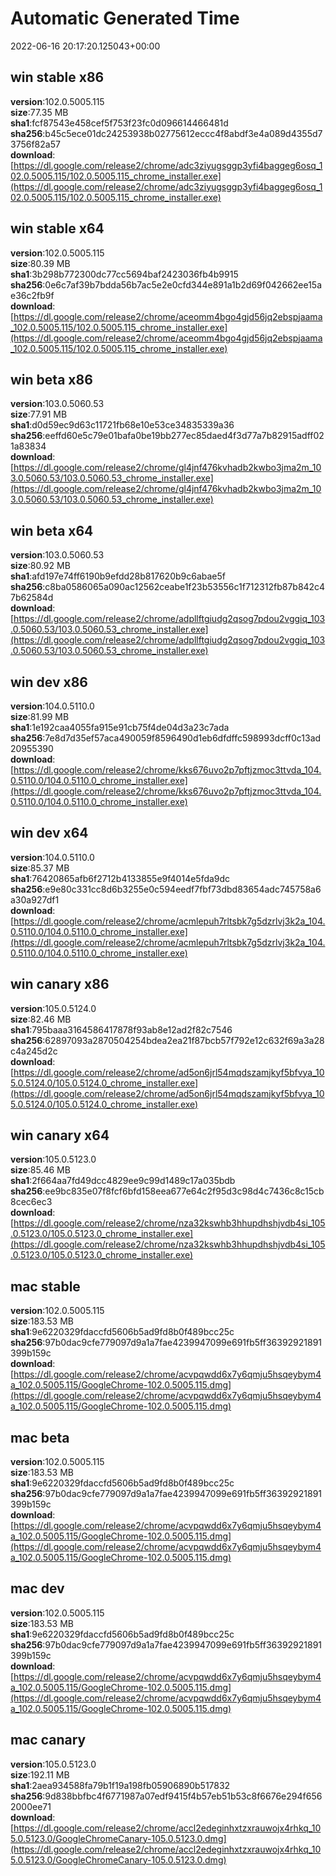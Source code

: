 # Automatic Generated Time
2022-06-16 20:17:20.125043+00:00

## win stable x86
**version**:102.0.5005.115  
**size**:77.35 MB  
**sha1**:fcf87543e458cef5f753f23fc0d096614466481d  
**sha256**:b45c5ece01dc24253938b02775612eccc4f8abdf3e4a089d4355d73756f82a57  
**download**:[https://dl.google.com/release2/chrome/adc3ziyugsggp3yfi4baggeg6osq_102.0.5005.115/102.0.5005.115_chrome_installer.exe](https://dl.google.com/release2/chrome/adc3ziyugsggp3yfi4baggeg6osq_102.0.5005.115/102.0.5005.115_chrome_installer.exe)  

## win stable x64
**version**:102.0.5005.115  
**size**:80.39 MB  
**sha1**:3b298b772300dc77cc5694baf2423036fb4b9915  
**sha256**:0e6c7af39b7bdda56b7ac5e2e0cfd344e891a1b2d69f042662ee15ae36c2fb9f  
**download**:[https://dl.google.com/release2/chrome/aceomm4bgo4gjd56jq2ebspjaama_102.0.5005.115/102.0.5005.115_chrome_installer.exe](https://dl.google.com/release2/chrome/aceomm4bgo4gjd56jq2ebspjaama_102.0.5005.115/102.0.5005.115_chrome_installer.exe)  

## win beta x86
**version**:103.0.5060.53  
**size**:77.91 MB  
**sha1**:d0d59ec9d63c11721fb68e10e53ce34835339a36  
**sha256**:eeffd60e5c79e01bafa0be19bb277ec85daed4f3d77a7b82915adff021a83834  
**download**:[https://dl.google.com/release2/chrome/gl4jnf476kvhadb2kwbo3jma2m_103.0.5060.53/103.0.5060.53_chrome_installer.exe](https://dl.google.com/release2/chrome/gl4jnf476kvhadb2kwbo3jma2m_103.0.5060.53/103.0.5060.53_chrome_installer.exe)  

## win beta x64
**version**:103.0.5060.53  
**size**:80.92 MB  
**sha1**:afd197e74ff6190b9efdd28b817620b9c6abae5f  
**sha256**:c8ba0586065a090ac12562ceabe1f23b53556c1f712312fb87b842c47b62584d  
**download**:[https://dl.google.com/release2/chrome/adpllftgiudg2qsog7pdou2vggiq_103.0.5060.53/103.0.5060.53_chrome_installer.exe](https://dl.google.com/release2/chrome/adpllftgiudg2qsog7pdou2vggiq_103.0.5060.53/103.0.5060.53_chrome_installer.exe)  

## win dev x86
**version**:104.0.5110.0  
**size**:81.99 MB  
**sha1**:1e192caa4055fa915e91cb75f4de04d3a23c7ada  
**sha256**:7e8d7d35ef57aca490059f8596490d1eb6dfdffc598993dcff0c13ad20955390  
**download**:[https://dl.google.com/release2/chrome/kks676uvo2p7pftjzmoc3ttvda_104.0.5110.0/104.0.5110.0_chrome_installer.exe](https://dl.google.com/release2/chrome/kks676uvo2p7pftjzmoc3ttvda_104.0.5110.0/104.0.5110.0_chrome_installer.exe)  

## win dev x64
**version**:104.0.5110.0  
**size**:85.37 MB  
**sha1**:76420865afb6f2712b4133855e9f4014e5fda9dc  
**sha256**:e9e80c331cc8d6b3255e0c594eedf7fbf73dbd83654adc745758a6a30a927df1  
**download**:[https://dl.google.com/release2/chrome/acmlepuh7rltsbk7g5dzrlvj3k2a_104.0.5110.0/104.0.5110.0_chrome_installer.exe](https://dl.google.com/release2/chrome/acmlepuh7rltsbk7g5dzrlvj3k2a_104.0.5110.0/104.0.5110.0_chrome_installer.exe)  

## win canary x86
**version**:105.0.5124.0  
**size**:82.46 MB  
**sha1**:795baaa3164586417878f93ab8e12ad2f82c7546  
**sha256**:62897093a2870504254bdea2ea21f87bcb57f792e12c632f69a3a28c4a245d2c  
**download**:[https://dl.google.com/release2/chrome/ad5on6jrl54mqdszamjkyf5bfvya_105.0.5124.0/105.0.5124.0_chrome_installer.exe](https://dl.google.com/release2/chrome/ad5on6jrl54mqdszamjkyf5bfvya_105.0.5124.0/105.0.5124.0_chrome_installer.exe)  

## win canary x64
**version**:105.0.5123.0  
**size**:85.46 MB  
**sha1**:2f664aa7fd49dcc4829ee9c99d1489c17a035bdb  
**sha256**:ee9bc835e07f8fcf6bfd158eea677e64c2f95d3c98d4c7436c8c15cb8cec6ec3  
**download**:[https://dl.google.com/release2/chrome/nza32kswhb3hhupdhshjvdb4si_105.0.5123.0/105.0.5123.0_chrome_installer.exe](https://dl.google.com/release2/chrome/nza32kswhb3hhupdhshjvdb4si_105.0.5123.0/105.0.5123.0_chrome_installer.exe)  

## mac stable
**version**:102.0.5005.115  
**size**:183.53 MB  
**sha1**:9e6220329fdaccfd5606b5ad9fd8b0f489bcc25c  
**sha256**:97b0dac9cfe779097d9a1a7fae4239947099e691fb5ff36392921891399b159c  
**download**:[https://dl.google.com/release2/chrome/acvpqwdd6x7y6qmju5hsqeybym4a_102.0.5005.115/GoogleChrome-102.0.5005.115.dmg](https://dl.google.com/release2/chrome/acvpqwdd6x7y6qmju5hsqeybym4a_102.0.5005.115/GoogleChrome-102.0.5005.115.dmg)  

## mac beta
**version**:102.0.5005.115  
**size**:183.53 MB  
**sha1**:9e6220329fdaccfd5606b5ad9fd8b0f489bcc25c  
**sha256**:97b0dac9cfe779097d9a1a7fae4239947099e691fb5ff36392921891399b159c  
**download**:[https://dl.google.com/release2/chrome/acvpqwdd6x7y6qmju5hsqeybym4a_102.0.5005.115/GoogleChrome-102.0.5005.115.dmg](https://dl.google.com/release2/chrome/acvpqwdd6x7y6qmju5hsqeybym4a_102.0.5005.115/GoogleChrome-102.0.5005.115.dmg)  

## mac dev
**version**:102.0.5005.115  
**size**:183.53 MB  
**sha1**:9e6220329fdaccfd5606b5ad9fd8b0f489bcc25c  
**sha256**:97b0dac9cfe779097d9a1a7fae4239947099e691fb5ff36392921891399b159c  
**download**:[https://dl.google.com/release2/chrome/acvpqwdd6x7y6qmju5hsqeybym4a_102.0.5005.115/GoogleChrome-102.0.5005.115.dmg](https://dl.google.com/release2/chrome/acvpqwdd6x7y6qmju5hsqeybym4a_102.0.5005.115/GoogleChrome-102.0.5005.115.dmg)  

## mac canary
**version**:105.0.5123.0  
**size**:192.11 MB  
**sha1**:2aea934588fa79b1f19a198fb05906890b517832  
**sha256**:9d838bbfbc4f6771987a07edf9415f4b57eb51b53c8f6676e294f6562000ee71  
**download**:[https://dl.google.com/release2/chrome/accl2edeginhxtzxrauwojx4rhkq_105.0.5123.0/GoogleChromeCanary-105.0.5123.0.dmg](https://dl.google.com/release2/chrome/accl2edeginhxtzxrauwojx4rhkq_105.0.5123.0/GoogleChromeCanary-105.0.5123.0.dmg)  

